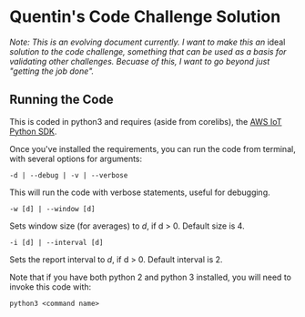 Quentin's Code Challenge Solution
=================================

*Note: This is an evolving document currently. I want to make this an* ideal *solution to the code challenge, something that can be used as a basis for validating other challenges. Becuase of this, I want to go beyond just "getting the job done".*

Running the Code
----------------
This is coded in python3 and requires (aside from corelibs), the [AWS IoT Python SDK](https://github.com/aws/aws-iot-device-sdk-python).

Once you've installed the requirements, you can run the code from terminal, with several options for arguments:

    -d | --debug | -v | --verbose
This will run the code with verbose statements, useful for debugging.


    -w [d] | --window [d]

Sets window size (for averages) to *d*, if d > 0. Default size is 4.


    -i [d] | --interval [d]

Sets the report interval to *d*, if d > 0. Default interval is 2.

Note that if you have both python 2 and python 3 installed, you will need to invoke this code with: 
    
    python3 <command name>
    